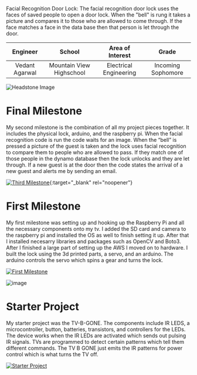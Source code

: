 Facial Recognition Door Lock:
The facial recognition door lock uses the faces of saved people to open a door lock. When the "bell" is rung it takes a picture and compares it to those who are allowed to come through. If the face matches a face in the data base then that person is let through the door. 

| **Engineer** | **School** | **Area of Interest** | **Grade** |
|:--:|:--:|:--:|:--:|
| Vedant Agarwal | Mountain View Highschool | Electrical Engineering | Incoming Sophomore

![Headstone Image](https://user-images.githubusercontent.com/66533979/174888201-acb4436d-4e3d-412d-8f3d-747ebf61c085.png)



# Final Milestone
My second milestone is the combination of all my project pieces together. It includes the physical lock, arduino, and the raspberry pi. When the facial recognition code is run the code waits for an image.  When the “bell” is pressed a picture of the guest is taken and the lock uses facial recognition to compare them to people who are allowed to pass. If they match one of those people in the dynamo database then the lock unlocks and they are let through. If a new guest is at the door then the code states the arrival of a new guest and alerts me by sending an email. 

[![Third Milestone](https://res.cloudinary.com/marcomontalbano/image/upload/v1612574014/video_to_markdown/images/youtube--y3VAmNlER5Y-c05b58ac6eb4c4700831b2b3070cd403.jpg)](https://www.youtube.com/watch?v=y3VAmNlER5Y&feature=emb_logo "Second Milestone"){:target="_blank" rel="noopener"}

# First Milestone

My first milestone was setting up and hooking up the Raspberry Pi and all the necessary components onto my tv. I added the SD card and camera to the raspberry pi and installed the OS as well to finish setting it up. After that I installed necesarry libraries and packages such as OpenCV and Boto3. After I finished a large part of setting up the AWS I moved on to hardware. I built the lock using the 3d printed parts, a servo, and an arduino. The arduino controls the servo which spins a gear and turns the lock. 

[![First Milestone](https://i3.ytimg.com/vi/8Fhbh7BDEjU/maxresdefault.jpg )](https://www.youtube.com/watch?v=8Fhbh7BDEjU "First Milestone")

 ![image](https://user-images.githubusercontent.com/66533979/176495001-1fa68a17-369a-4858-9d6f-eea62105b61b.png)



# Starter Project 
My starter project was the TV-B-GONE. The components include IR LEDS, a microcontroller, button, batteries, transistors, and controllers for the LEDs. The device works when the IR LEDs are activated which sends out pulsing IR signals. TVs are programmed to detect certain patterns which tell them different commands. The TV B GONE just emits the IR patterns for power control which is what turns the TV off.

[![Starter Project](https://i3.ytimg.com/vi/J4jJOibp8ZE/maxresdefault.jpg)](https://www.youtube.com/watch?v=J4jJOibp8ZE)
